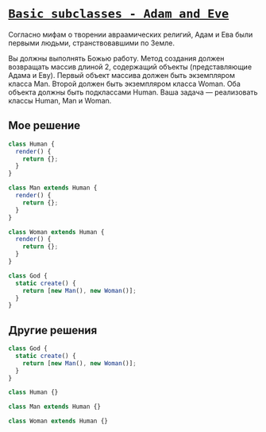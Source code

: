 # [`Basic subclasses - Adam and Eve`](../../index.md)

Согласно мифам о творении авраамических религий, Адам и Ева были первыми людьми, странствовавшими по Земле.

Вы должны выполнять Божью работу. Метод создания должен возвращать массив длиной 2, содержащий объекты (представляющие Адама и Еву). Первый объект массива должен быть экземпляром класса Man. Второй должен быть экземпляром класса Woman. Оба объекта должны быть подклассами Human. Ваша задача — реализовать классы Human, Man и Woman.

## Мое решение

```js
class Human {
  render() {
    return {};
  }
}

class Man extends Human {
  render() {
    return {};
  }
}

class Woman extends Human {
  render() {
    return {};
  }
}

class God {
  static create() {
    return [new Man(), new Woman()];
  }
}
```

## Другие решения

```js
class God {
  static create() {
    return [new Man(), new Woman()];
  }
}

class Human {}

class Man extends Human {}

class Woman extends Human {}
```
